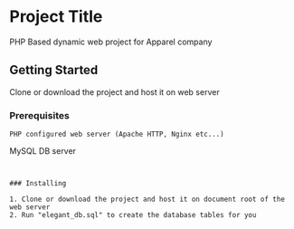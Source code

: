 # Project Title

PHP Based dynamic web project for Apparel company

## Getting Started

Clone or download the project and host it on web server

### Prerequisites

```
PHP configured web server (Apache HTTP, Nginx etc...)
```
MySQL DB server
```


### Installing

1. Clone or download the project and host it on document root of the web server
2. Run "elegant_db.sql" to create the database tables for you

